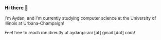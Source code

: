 ### Hi there 👋


I'm Aydan, and I'm currently studying computer science at the University of Illinois at Urbana-Champaign!

Feel free to reach me directly at aydanpirani [at] gmail [dot] com!


<!--
**AydanPirani/AydanPirani** is a ✨ _special_ ✨ repository because its `README.md` (this file) appears on your GitHub profile.

Here are some ideas to get you started:

- 🔭 I’m currently working on ...
- 🌱 I’m currently learning ...
- 👯 I’m looking to collaborate on ...
- 🤔 I’m looking for help with ...
- 💬 Ask me about ...
- 📫 How to reach me: ...
- 😄 Pronouns: ...
- ⚡ Fun fact: ...
-->
